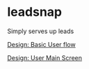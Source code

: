 # leadsnap
Simply serves up leads

[Design: Basic User flow](https://docs.google.com/drawings/d/1rdNa5zuh0h-0y32KaUfCyqAn0QM3xuBlKpiQVxmbnLk/edit?usp=sharing)

[Design: User Main Screen](https://docs.google.com/drawings/d/1ygPOQHCwpTen7nqVH-C8mZxA03g8rKp3orLhtWcQ5og/edit?usp=sharing)
